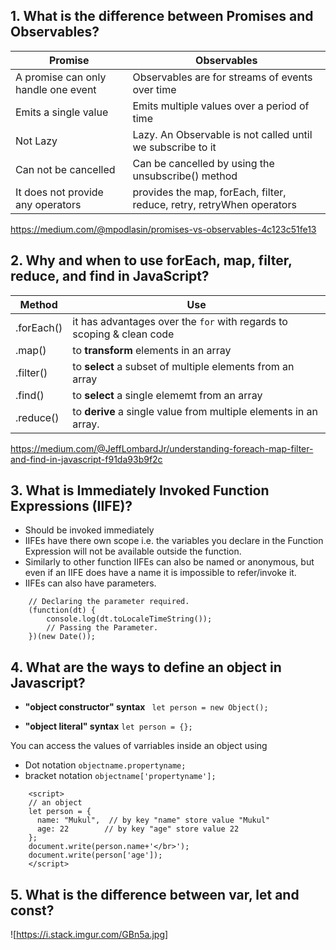 ## 1. What is the difference between Promises and Observables?
|Promise|Observables|
|-------|-----------|
|A promise can only handle one event|Observables are for streams of events over time|
|Emits a single value | Emits multiple values over a period of time|
|Not Lazy | Lazy. An Observable is not called until we subscribe to it|
|Can not be cancelled | Can be cancelled by using the unsubscribe() method|
|It does not provide any operators | provides the map, forEach, filter, reduce, retry, retryWhen operators|

https://medium.com/@mpodlasin/promises-vs-observables-4c123c51fe13

## 2. Why and when to use forEach, map, filter, reduce, and find in JavaScript?
|Method|Use|
|-------|-----------|
|.forEach()| it has advantages over the `for` with regards to scoping & clean code |
|.map()| to **transform** elements in an array|
|.filter()| to **select** a subset of multiple elements from an array|
|.find()| to **select** a single elememt from an array|
|.reduce()| to **derive** a single value from multiple elements in an array.|

https://medium.com/@JeffLombardJr/understanding-foreach-map-filter-and-find-in-javascript-f91da93b9f2c

## 3. What is Immediately Invoked Function Expressions (IIFE)?
- Should be invoked immediately
- IIFEs have there own scope i.e. the variables you declare in the Function Expression will not be available outside the function.
- Similarly to other function IIFEs can also be named or anonymous, but even if an IIFE does have a name it is impossible to refer/invoke it.
- IIFEs can also have parameters. 
```
    // Declaring the parameter required. 
    (function(dt) { 
        console.log(dt.toLocaleTimeString()); 
        // Passing the Parameter. 
    })(new Date()); 
```

## 4. What are the ways to define an object in Javascript?
- **"object constructor" syntax**
``` let person = new Object();```

- **"object literal" syntax**
```let person = {};```

You can access the values of varriables inside an object using 
- Dot notation ```objectname.propertyname;```
- bracket notation ```objectname['propertyname'];```

```
    <script> 
    // an object 
    let person = {      
      name: "Mukul",  // by key "name" store value "Mukul" 
      age: 22        // by key "age" store value 22 
    };
    document.write(person.name+'</br>');  
    document.write(person['age']); 
    </script>
```
## 5. What is the difference between var, let and const?
![https://i.stack.imgur.com/GBn5a.jpg]
